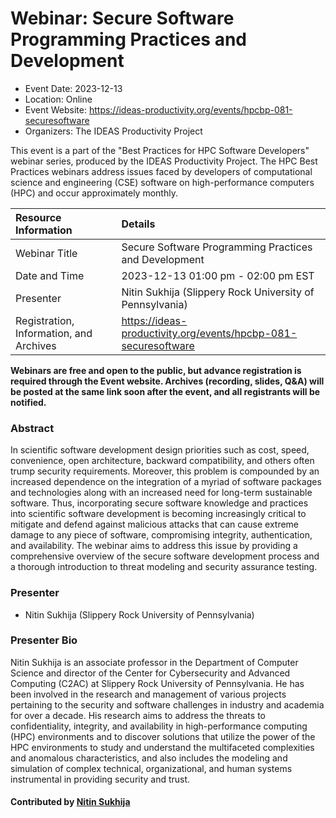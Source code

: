 # Webinar: Secure Software Programming Practices and Development

- Event Date: 2023-12-13
- Location: Online
- Event Website: <https://ideas-productivity.org/events/hpcbp-081-securesoftware>
- Organizers: The IDEAS Productivity Project

This event is a part of the "Best Practices for HPC Software
Developers" webinar series, produced by the IDEAS Productivity
Project. The HPC Best Practices webinars address issues faced by
developers of computational science and engineering (CSE) software on
high-performance computers (HPC) and occur approximately monthly.

Resource Information | Details
:--- | :---			   
Webinar Title | Secure Software Programming Practices and Development
Date and Time | 2023-12-13 01:00 pm - 02:00 pm EST
Presenter | Nitin Sukhija (Slippery Rock University of Pennsylvania)
Registration, Information, and Archives | 	<https://ideas-productivity.org/events/hpcbp-081-securesoftware>	   

**Webinars are free and open to the public, but advance registration is required through the Event website. Archives (recording, slides, Q&A) will be posted at the same link soon after the event, and all registrants will be notified.**

### Abstract

<p>In scientific software development design priorities such as cost, speed, convenience, open architecture, backward compatibility, and others often trump security requirements. Moreover, this problem is compounded by an increased dependence on the integration of a myriad of software packages and technologies along with an increased need for long-term sustainable software. Thus, incorporating secure software knowledge and practices into scientific software development is becoming increasingly critical to mitigate and defend against malicious attacks that can cause extreme damage to any piece of software, compromising integrity, authentication, and availability. The webinar aims to address this issue by providing a comprehensive overview of the secure software development process and a thorough introduction to threat modeling and security assurance testing.</p>

### Presenter

- Nitin Sukhija (Slippery Rock University of Pennsylvania)

### Presenter Bio

<p>Nitin Sukhija is an associate professor in the Department of Computer Science and director of the Center for Cybersecurity and Advanced Computing (C2AC) at Slippery Rock University of Pennsylvania. He has been involved in the research and management of various projects pertaining to the security and software challenges in industry and academia for over a decade. His research aims to address the threats to confidentiality, integrity, and availability in high-performance computing (HPC) environments and to discover solutions that utilize the power of the HPC environments to study and understand the multifaceted complexities and anomalous characteristics, and also includes the modeling and simulation of complex technical, organizational, and human systems instrumental in providing security and trust.</p>

#### Contributed by [Nitin Sukhija](https://github.com/SukhijaNitin)


<!---
Publish: yes
Topics: software engineering, software process improvement, online learning
--->
